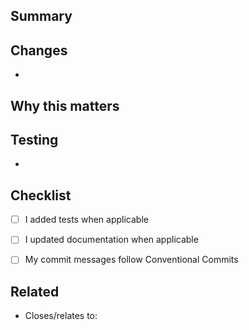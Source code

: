 ## Summary

<!-- Briefly describe the purpose of this PR. Include the problem it solves and any important background. -->


## Changes

- <!-- high-level list of changes -->


## Why this matters

<!-- Explain why the change is important and any expected impact. -->


## Testing

- <!-- how was this tested? unit/e2e/manual steps -->


## Checklist

- [ ] I added tests when applicable
- [ ] I updated documentation when applicable
- [ ] My commit messages follow Conventional Commits


## Related

- Closes/relates to: 
